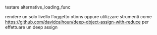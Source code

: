 testare alternative_loading_func

rendere un solo livello l'oggetto otions oppure utilizzare strumenti come https://github.com/davidcalhoun/deep-object-assign-with-reduce per effettuare un deep assign

